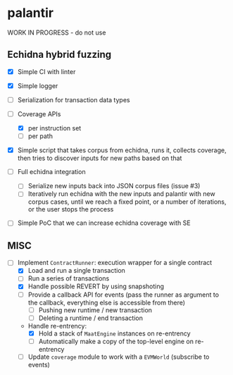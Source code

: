 # palantir
WORK IN PROGRESS - do not use

## Echidna hybrid fuzzing

- [x] Simple CI with linter
- [x] Simple logger
- [ ] Serialization for transaction data types
- [ ] Coverage APIs
  - [x] per instruction set
  - [ ] per path

- [x] Simple script that takes corpus from echidna, runs it, collects coverage, then tries to discover inputs for new paths based on that

- [ ] Full echidna integration
  - [ ] Serialize new inputs back into JSON corpus files (issue #3)
  - [ ] Iteratively run echidna with the new inputs and palantir with new corpus cases, until we reach a fixed point, or a number of iterations, or the user stops the process
 
- [ ] Simple PoC that we can increase echidna coverage with SE
  
## MISC

- [ ] Implement `ContractRunner`: execution wrapper for a single contract
  - [x] Load and run a single transaction
  - [ ] Run a series of transactions
  - [x] Handle possible REVERT by using snapshoting 
  - [ ] Provide a callback API for events (pass the runner as argument to the callback, everything else is accessible from there)
    - [ ] Pushing new runtime / new transaction
    - [ ] Deleting a runtime / end transaction
  - Handle re-entrency:
    - [x] Hold a stack of `MaatEngine` instances on re-entrency
    - [ ] Automatically make a copy of the top-level engine on re-entrency
  - [ ] Update `coverage` module to work with a `EVMWorld` (subscribe to events)
